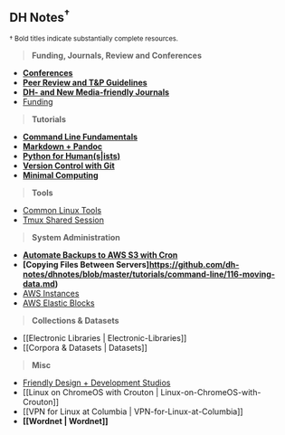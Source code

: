 ## DH Notes<sup>†</sup><sup>
<sup>† Bold titles indicate substantially complete resources.</sup>  

> **Funding, Journals, Review and Conferences**

- **[Conferences](https://github.com/dh-notes/dhnotes/blob/master/pages/conferences.md)**
- **[Peer Review and T&P Guidelines](https://github.com/dh-notes/dhnotes/blob/master/pages/evaluating-digital-work.md)**
- **[DH- and New Media-friendly Journals](https://github.com/xpmethod/dhnotes/blob/master/journals.md)**
- [Funding](https://github.com/achorg/dhfunding/blob/gh-pages/index.md)

> **Tutorials**

- **[Command Line Fundamentals][2]**
- **[Markdown + Pandoc][3]**
- **[Python for Human(s|ists)][1]**
- **[Version Control with Git][4]**
- **[Minimal Computing](https://github.com/dh-notes/dhnotes/blob/master/pages/minimal-computing.md)**


[1]: https://github.com/dh-notes/dhnotes/tree/master/tutorials/python
[2]: https://github.com/dh-notes/dhnotes/blob/master/tutorials/command-line/000-cli.md
[4]: https://github.com/xpmethod/dhnotes/blob/master/cheatsheets/githum.md
[3]: http://programminghistorian.org/lessons/sustainable-authorship-in-plain-text-using-pandoc-and-markdown

> **Tools**

- [Common Linux Tools](https://github.com/dh-notes/dhnotes/blob/master/pages/linux-tools.md)
- [Tmux Shared Session](https://github.com/dh-notes/dhnotes/blob/master/pages/tmux-wemux-cheat.md)

> **System Administration**

- **[Automate Backups to AWS S3 with Cron](https://github.com/dh-notes/dhnotes/blob/master/pages/aws-s3-backup.md)**
- **[Copying Files Between
Servers]https://github.com/dh-notes/dhnotes/blob/master/tutorials/command-line/116-moving-data.md)**
- [AWS Instances](https://github.com/dh-notes/dhnotes/wiki/Launching-an-AWS-instance/_edit)
- [AWS Elastic Blocks](https://github.com/dh-notes/dhnotes/blob/master/pages/aws-elastic-blocks.md)

> **Collections & Datasets**

- [[Electronic Libraries | Electronic-Libraries]]
- [[Corpora & Datasets | Datasets]]

> **Misc**

- [Friendly Design + Development Studios](https://github.com/xpmethod/dhnotes/blob/master/design.md)
- [[Linux on ChromeOS with Crouton | Linux-on-ChromeOS-with-Crouton]]
- [[VPN for Linux at Columbia | VPN-for-Linux-at-Columbia]]
- **[[Wordnet | Wordnet]]**
